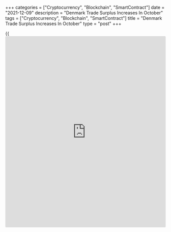 +++
categories = ["Cryptocurrency", "Blockchain", "SmartContract"]
date = "2021-12-09"
description = "Denmark Trade Surplus Increases In October"
tags = ["Cryptocurrency", "Blockchain", "SmartContract"]
title = "Denmark Trade Surplus Increases In October"
type = "post"
+++

{{<iframe id="large-banner" src="https://www.bounty.group/#slide=5.0" width="100%" height="600" scrolling="no" style="border: 0px solid rgb(216, 221, 230); border-radius: 3px;">}}

Denmark's trade surplus increased in October, data from Statistics
Denmark showed on Thursday.

The total trade surplus rose to DKK 15.6 billion in October from DKK
14.0 billion in September.

Exports increased 2.2 percent monthly in October and imports rose 1.0
percent.

The goods trade surplus rose to DKK 6.5 billion in October from DKK 4.5
billion in September. Goods exports rose 3.2 percent and imports gained
0.6 percent.

The surplus in the services trade fell to DKK 9.1 billion in October
from DKK 9.4 billion in the previous month. Exports increased 0.8
percent and imports rose 1.8 percent.

The current account surplus increased to DKK 20.5 billion in October
from DKK 18.2 billion in September.

For comments and feedback [contact](https://www.playgroundfx.com/contact/): editorial@rtt[news](https://www.letsplayfx.com/blog/forex-news-website/).com

[Economic News][1]

 **What parts of the world are seeing the best (and worst) economic
performances lately? Click[here][2] to check out our [Econ Scorecard][2]
and find out! See up-to-the-moment [ranking](https://www.playgroundfx.com/blog/crypto-exchange-ranking/)s for the best and worst
performers in [GDP][3], [unemployment rate][4], [inflation][5] and much
more.**

   1. www.rtt[news](https://www.letsplayfx.com/blog/forex-news-website/).com/Content/EconomicNews.aspx
   2. www.rtt[news](https://www.letsplayfx.com/blog/forex-news-website/).com/economic-scorecard/world-rank/unemployment-rate/highest-performance.aspx
   3. www.rtt[news](https://www.letsplayfx.com/blog/forex-news-website/).com/economic-scorecard/world-rank/GDP/highest-performance.aspx
   4. www.rtt[news](https://www.letsplayfx.com/blog/forex-news-website/).com/economic-scorecard/world-rank/unemployment-rate/lowest-performance.aspx
   5. www.rtt[news](https://www.letsplayfx.com/blog/forex-news-website/).com/economic-scorecard/world-rank/CPI/highest-performance.aspx